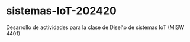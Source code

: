 # sistemas-IoT-202420
Desarrollo de actividades para la clase de Diseño de sistemas IoT (MISW 4401)
